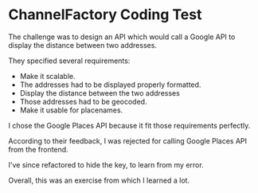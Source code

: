 # ChannelFactory Coding Test

The challenge was to design an API which would call a Google API to display the distance between two addresses. 

They specified several requirements:

- Make it scalable. 
- The addresses had to be displayed properly formatted.
- Display the distance between the two addresses
- Those addresses had to be geocoded.
- Make it usable for placenames. 

I chose the Google Places API because it fit those requirements perfectly. 

According to their feedback, I was rejected for calling Google Places API from the frontend.

I've since refactored to hide the key, to learn from my error. 

Overall, this was an exercise from which I learned a lot.
